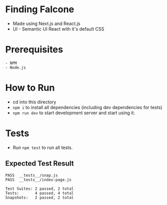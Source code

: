 # Finding Falcone

* Made using Next.js and React.js
* UI - Semantic UI React with it's default CSS

# Prerequisites

```
- NPM
- Node.js
```

# How to Run

* cd into this directory
* `npm i` to install all dependencies (including dev dependencies for tests)
* `npm run dev` to start development server and start using it.

# Tests

* Run `npm test` to run all tests.

## Expected Test Result

```
PASS  __tests__/snap.js
PASS  __tests__/index-page.js

Test Suites: 2 passed, 2 total
Tests:       4 passed, 4 total
Snapshots:   2 passed, 2 total

```